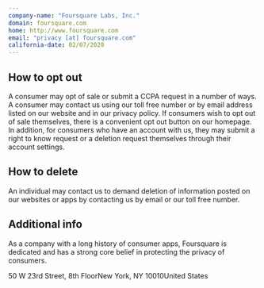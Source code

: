 ```yaml
---
company-name: "Foursquare Labs, Inc."
domain: foursquare.com
home: http://www.foursquare.com
email: "privacy [at] foursquare.com"
california-date: 02/07/2020
---
```

## How to opt out


A consumer may opt of sale or submit a CCPA request in a number of ways. A consumer may contact us using our toll free number or by email address listed on our website and in our privacy policy. If consumers wish to opt out of sale themselves, there is a convenient opt out button on our homepage. In addition, for consumers who have an account with us, they may submit a right to know request or a deletion request themselves through their account settings.

## How to delete


An individual may contact us to demand deletion of information posted on our websites or apps by contacting us by email or our toll free number.

## Additional info


As a company with a long history of consumer apps, Foursquare is dedicated and has a strong core belief in protecting the privacy of consumers.

50 W 23rd Street, 8th FloorNew York, NY 10010United States













